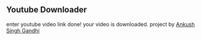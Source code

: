 ## Youtube Downloader

enter youtube video link
done!
your video is downloaded.
project by
[Ankush Singh Gandhi](https://www.github.com/ankushsinghgandhi)
